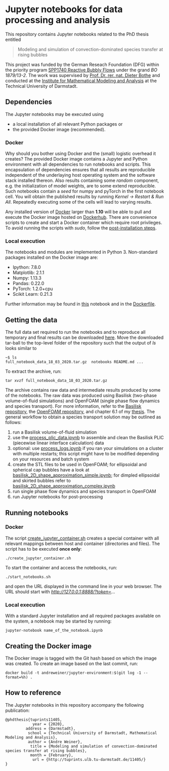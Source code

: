 # Jupyter notebooks for data processing and analysis

This repository contains Jupyter notebooks related to the PhD thesis entitled

> Modeling and simulation of convection-dominated species transfer at rising bubbles

This project was funded by the German Reseach Foundation (DFG) within the priority program [SPP1740 Reactive Bubbly Flows](http://www.dfg-spp1740.de/) under the grand *BO 1879/13-2*. The work was supervised by [Prof. Dr. rer. nat. Dieter Bothe](mailto:bothe@mma.tu-darmstadt.de) and conducted at the [Institute for Mathematical Modeling and Analysis](https://www.mma.tu-darmstadt.de/index/index.en.jsp) at the Technical University of Darmstadt.

## Dependencies

The Jupyter notebooks may be executed using
- a local installation of all relevant Python packages or
- the provided Docker image (recommended).

### Docker

Why should you bother using Docker and the (small) logistic overhead it creates? The provided Docker image contains a Jupyter and Python environment with all dependencies to run notebooks and scripts. This encapsulation of dependencies ensures that all results are reproducible independent of the underlaying host operating system and the software stack installed thereon. Also results containing some *random* component, e.g. the initialization of model weights, are to some extend reproducible. Such notebooks contain a *seed* for numpy and pyTorch in the first notebook cell. You will obtain the published results by running *Kernel -> Restart & Run All*. Repeatedly executing some of the cells will lead to varying results.

Any installed version of [Docker](https://docs.docker.com/install/) larger than **1.10** will be able to pull and execute the Docker image hosted on [Dockerhub](https://hub.docker.com/r/andreweiner/jupyter-environment). There are convenience scripts to create and start a Docker container which require root privileges. To avoid running the scripts with *sudo*, follow the [post-installation steps](https://docs.docker.com/install/linux/linux-postinstall/).

### Local execution

The notebooks and modules are implemented in Python 3. Non-standard packages installed on the Docker image are:

- Ipython: 7.8.0
- Matplotlib: 2.1.1
- Numpy: 1.13.3
- Pandas: 0.22.0
- PyTorch: 1.2.0+cpu
- Scikit Learn: 0.21.3

Further information may be found in [this](https://github.com/AndreWeiner/phd_notebooks/blob/master/notebooks/show_package_versions.ipynb) notebook and in the [Dockerfile](https://github.com/AndreWeiner/phd_notebooks/blob/master/Dockerfile).

## Getting the data

The full data set required to run the notebooks and to reproduce all temporary and final results can be downloaded [here](https://tudatalib.ulb.tu-darmstadt.de/bitstream/handle/tudatalib/2267.2/full_notebook_data_18_03_2020.tar.gz?sequence=2&isAllowed=y). Move the downloaded tar-ball to the top-level folder of the repository such that the output of *ls* looks similar to

```
~$ ls
full_notebook_data_18_03_2020.tar.gz  notebooks README.md ...
```

To extract the archive, run:
```
tar xvzf full_notebook_data_18_03_2020.tar.gz
```
The archive contains raw data and intermediate results produced by some of the notebooks. The raw data was produced using Basilisk (two-phase volume-of-fluid simulations) and OpenFOAM (single phase flow dynamics and species transport). For more information, refer to the [Basilisk repository](https://github.com/AndreWeiner/phd_basilisk), the [OpenFOAM repository](https://github.com/AndreWeiner/phd_openfoam), and chapter 6.1 of my [thesis](https://tuprints.ulb.tu-darmstadt.de/cgi/users/home?screen=EPrint%3A%3AView&eprintid=11405). The general workflow to obtain a species transport solution may be outlined as follows:

1. run a Basilisk volume-of-fluid simulation
2. use the [process_plic_data.ipynb](https://github.com/AndreWeiner/phd_notebooks/blob/master/notebooks/process_plic_data.ipynb) to assemble and clean the Basilisk PLIC (piecewise linear interface calculation) data
3. optional: use [process_logs.ipynb](https://github.com/AndreWeiner/phd_notebooks/blob/master/notebooks/process_logs.ipynb) if you ran your simulations on a cluster with multiple restarts; this script might have to be modified depending on your resources and batch system
4. create the STL files to be used in OpenFOAM; for ellipsoidal and spherical cap bubbles have a look at [basilisk_2D_shape_approximation_simple.ipynb](https://github.com/AndreWeiner/phd_notebooks/blob/master/notebooks/basilisk_2D_shape_approximation_simple.ipynb); for dimpled ellipsoidal and skirted bubbles refer to [basilisk_2D_shape_approximation_complex.ipynb](https://github.com/AndreWeiner/phd_notebooks/blob/master/notebooks/basilisk_2D_shape_approximation_complex.ipynb)
5. run single phase flow dynamics and species transport in OpenFOAM
6. run Jupyter notebooks for post-processing

## Running notebooks

### Docker

The script [create_jupyter_container.sh](https://github.com/AndreWeiner/phd_notebooks/blob/master/create_jupyter_container.sh) creates a special container with all relevant mappings between host and container (directories and files). The script has to be executed **once only**:

```
./create_jupyter_container.sh
```
To start the container and access the notebooks, run:

```
./start_notebooks.sh
```
and open the URL displayed in the command line in your web browser. The URL should start with *http://127.0.0.1:8888/?token=...*

### Local execution

With a standard Jupyter installation and all required packages available on the system, a notebook may be started by running:

```
jupyter-notebook name_of_the_notebook.ipynb
```

## Creating the Docker image

The Docker image is tagged with the Git hash based on which the image was created. To create an image based on the last commit, run:
```
docker build -t andreweiner/jupyter-environment:$(git log -1 --format=%h) .
```

## How to reference

The Jupyter notebooks in this repository accompany the following publication:

```
@phdthesis{tuprints11405,
            year = {2020},
         address = {Darmstadt},
          school = {Technical University of Darmstadt, Mathematical Modeling and Analysis},
          author = {Andre Weiner},
           title = {Modeling and simulation of convection-dominated species transfer at rising bubbles},
           month = {February},
            url = {http://tuprints.ulb.tu-darmstadt.de/11405/}
}
```
